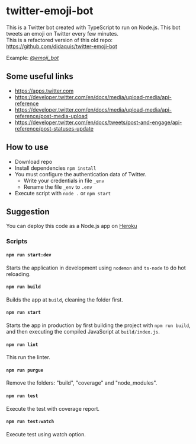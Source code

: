 # twitter-emoji-bot

This is a Twitter bot created with TypeScript to run on Node.js. This bot tweets an emoji on Twitter every few minutes.  
This is a refactored version of this old repo: https://github.com/didaquis/twitter-emoji-bot  

Example: [@_emoji_bot_](https://twitter.com/_emoji_bot_)  

## Some useful links
* https://apps.twitter.com 
* https://developer.twitter.com/en/docs/media/upload-media/api-reference
* https://developer.twitter.com/en/docs/media/upload-media/api-reference/post-media-upload
* https://developer.twitter.com/en/docs/tweets/post-and-engage/api-reference/post-statuses-update

## How to use
* Download repo
* Install dependencies `npm install`
* You must configure the authentication data of Twitter.
  * Write your credentials in file `_env`
  * Rename the file `_env` to `.env`
* Execute script with `node .` or `npm start`

## Suggestion
You can deploy this code as a Node.js app on [Heroku](https://www.heroku.com/home)

### Scripts

#### `npm run start:dev`

Starts the application in development using `nodemon` and `ts-node` to do hot reloading.

#### `npm run build`

Builds the app at `build`, cleaning the folder first.

#### `npm run start`

Starts the app in production by first building the project with `npm run build`, and then executing the compiled JavaScript at `build/index.js`.

#### `npm run lint`

This run the linter.

#### `npm run purgue`

Remove the folders: "build", "coverage" and "node_modules".

#### `npm run test`

Execute the test with coverage report.

#### `npm run test:watch`

Execute test using watch option.
